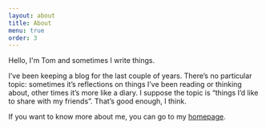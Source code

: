 ```yaml
---
layout: about
title: About
menu: true
order: 3
---
```


Hello, I'm Tom and sometimes I write things.  

I’ve been keeping a blog for the last couple of years. There’s no particular topic: sometimes it’s reflections on things I’ve been reading or thinking about, other times it’s more like a diary. 
I suppose the topic is “things I’d like to share with my friends”. That’s good enough, I think.  

If you want to know more about me, you can go to my [homepage](http://www.tkmharris.net).
